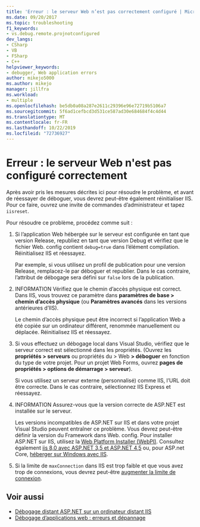 ```yaml
---
title: 'Erreur : le serveur Web n’est pas correctement configuré | Microsoft Docs'
ms.date: 09/20/2017
ms.topic: troubleshooting
f1_keywords:
- vs.debug.remote.projnotconfigured
dev_langs:
- CSharp
- VB
- FSharp
- C++
helpviewer_keywords:
- debugger, Web application errors
author: mikejo5000
ms.author: mikejo
manager: jillfra
ms.workload:
- multiple
ms.openlocfilehash: be5db0a08a287e2611c29396e96e72719b5106a7
ms.sourcegitcommit: 5f6ad1cefbcd3d531ce587ad30e684684f4c4d44
ms.translationtype: MT
ms.contentlocale: fr-FR
ms.lasthandoff: 10/22/2019
ms.locfileid: "72736927"
---
```

# <a name="error-the-web-server-is-not-configured-correctly"></a>Erreur : le serveur Web n'est pas configuré correctement

Après avoir pris les mesures décrites ici pour résoudre le problème, et avant de réessayer de déboguer, vous devrez peut-être également réinitialiser IIS. Pour ce faire, ouvrez une invite de commandes d’administrateur et tapez `iisreset`.

Pour résoudre ce problème, procédez comme suit :

1. Si l’application Web hébergée sur le serveur est configurée en tant que version Release, republiez en tant que version Debug et vérifiez que le fichier Web. config contient `debug=true` dans l’élément compilation. Réinitialisez IIS et réessayez.

    Par exemple, si vous utilisez un profil de publication pour une version Release, remplacez-le par déboguer et republier. Dans le cas contraire, l’attribut de débogage sera défini sur `false` lors de la publication.

2. INFORMATION Vérifiez que le chemin d’accès physique est correct. Dans IIS, vous trouvez ce paramètre dans **paramètres de base > chemin d’accès physique** (ou **Paramètres avancés** dans les versions antérieures d’IIS).

    Le chemin d’accès physique peut être incorrect si l’application Web a été copiée sur un ordinateur différent, renommée manuellement ou déplacée. Réinitialisez IIS et réessayez.

3. Si vous effectuez un débogage local dans Visual Studio, vérifiez que le serveur correct est sélectionné dans les propriétés. (Ouvrez les **propriétés > serveurs** ou propriétés du > Web **> déboguer** en fonction du type de votre projet. Pour un projet Web Forms, ouvrez **pages de propriétés > options de démarrage > serveur**).

    Si vous utilisez un serveur externe (personnalisé) comme IIS, l’URL doit être correcte. Dans le cas contraire, sélectionnez IIS Express et réessayez.

4. INFORMATION Assurez-vous que la version correcte de ASP.NET est installée sur le serveur.

    Les versions incompatibles de ASP.NET sur IIS et dans votre projet Visual Studio peuvent entraîner ce problème. Vous devrez peut-être définir la version du Framework dans Web. config. Pour installer ASP.NET sur IIS, utilisez la [Web Platform Installer (WebPI)](https://www.microsoft.com/web/downloads/platform.aspx). Consultez également [iis 8,0 avec ASP.NET 3,5 et ASP.NET 4,5](/iis/get-started/whats-new-in-iis-8/iis-80-using-aspnet-35-and-aspnet-45) ou, pour ASP.net Core, [héberger sur Windows avec IIS](https://docs.asp.net/en/latest/publishing/iis.html).

4. Si la limite de `maxConnection` dans IIS est trop faible et que vous avez trop de connexions, vous devrez peut-être [augmenter la limite de connexion](/iis/configuration/system.applicationhost/sites/sitedefaults/limits).

## <a name="see-also"></a>Voir aussi
- [Débogage distant ASP.NET sur un ordinateur distant IIS](../debugger/remote-debugging-aspnet-on-a-remote-iis-7-5-computer.md)
- [Débogage d’applications web : erreurs et dépannage](../debugger/debugging-web-applications-errors-and-troubleshooting.md)